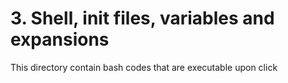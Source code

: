 # 3. Shell, init files, variables and expansions
This directory contain bash codes that are executable upon
click
